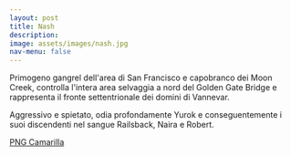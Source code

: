 ```yaml
---
layout: post
title: Nash
description:
image: assets/images/nash.jpg
nav-menu: false
---
```


Primogeno gangrel dell'area di San Francisco e capobranco dei Moon Creek, controlla l'intera area selvaggia a nord del Golden Gate Bridge e rappresenta il fronte settentrionale dei domini di Vannevar.

Aggressivo e spietato, odia profondamente Yurok e conseguentemente i suoi discendenti nel sangue Railsback, Naira e Robert.

<a href="http://xabacadabra.com/cursed-legacy/png-camarilla.html" class="button back">PNG Camarilla</a>
